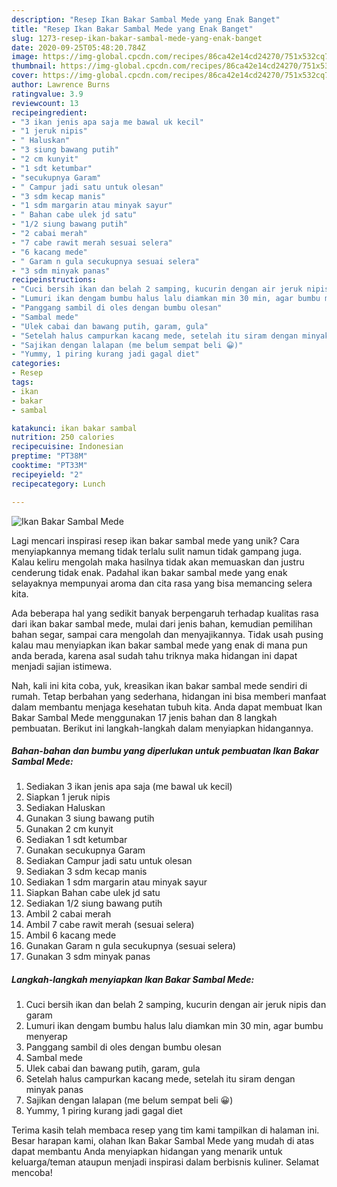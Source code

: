 ```yaml
---
description: "Resep Ikan Bakar Sambal Mede yang Enak Banget"
title: "Resep Ikan Bakar Sambal Mede yang Enak Banget"
slug: 1273-resep-ikan-bakar-sambal-mede-yang-enak-banget
date: 2020-09-25T05:48:20.784Z
image: https://img-global.cpcdn.com/recipes/86ca42e14cd24270/751x532cq70/ikan-bakar-sambal-mede-foto-resep-utama.jpg
thumbnail: https://img-global.cpcdn.com/recipes/86ca42e14cd24270/751x532cq70/ikan-bakar-sambal-mede-foto-resep-utama.jpg
cover: https://img-global.cpcdn.com/recipes/86ca42e14cd24270/751x532cq70/ikan-bakar-sambal-mede-foto-resep-utama.jpg
author: Lawrence Burns
ratingvalue: 3.9
reviewcount: 13
recipeingredient:
- "3 ikan jenis apa saja me bawal uk kecil"
- "1 jeruk nipis"
- " Haluskan"
- "3 siung bawang putih"
- "2 cm kunyit"
- "1 sdt ketumbar"
- "secukupnya Garam"
- " Campur jadi satu untuk olesan"
- "3 sdm kecap manis"
- "1 sdm margarin atau minyak sayur"
- " Bahan cabe ulek jd satu"
- "1/2 siung bawang putih"
- "2 cabai merah"
- "7 cabe rawit merah sesuai selera"
- "6 kacang mede"
- " Garam n gula secukupnya sesuai selera"
- "3 sdm minyak panas"
recipeinstructions:
- "Cuci bersih ikan dan belah 2 samping, kucurin dengan air jeruk nipis dan garam"
- "Lumuri ikan dengam bumbu halus lalu diamkan min 30 min, agar bumbu menyerap"
- "Panggang sambil di oles dengan bumbu olesan"
- "Sambal mede"
- "Ulek cabai dan bawang putih, garam, gula"
- "Setelah halus campurkan kacang mede, setelah itu siram dengan minyak panas"
- "Sajikan dengan lalapan (me belum sempat beli 😀)"
- "Yummy, 1 piring kurang jadi gagal diet"
categories:
- Resep
tags:
- ikan
- bakar
- sambal

katakunci: ikan bakar sambal 
nutrition: 250 calories
recipecuisine: Indonesian
preptime: "PT38M"
cooktime: "PT33M"
recipeyield: "2"
recipecategory: Lunch

---
```



![Ikan Bakar Sambal Mede](https://img-global.cpcdn.com/recipes/86ca42e14cd24270/751x532cq70/ikan-bakar-sambal-mede-foto-resep-utama.jpg)

Lagi mencari inspirasi resep ikan bakar sambal mede yang unik? Cara menyiapkannya memang tidak terlalu sulit namun tidak gampang juga. Kalau keliru mengolah maka hasilnya tidak akan memuaskan dan justru cenderung tidak enak. Padahal ikan bakar sambal mede yang enak selayaknya mempunyai aroma dan cita rasa yang bisa memancing selera kita.

Ada beberapa hal yang sedikit banyak berpengaruh terhadap kualitas rasa dari ikan bakar sambal mede, mulai dari jenis bahan, kemudian pemilihan bahan segar, sampai cara mengolah dan menyajikannya. Tidak usah pusing kalau mau menyiapkan ikan bakar sambal mede yang enak di mana pun anda berada, karena asal sudah tahu triknya maka hidangan ini dapat menjadi sajian istimewa.




Nah, kali ini kita coba, yuk, kreasikan ikan bakar sambal mede sendiri di rumah. Tetap berbahan yang sederhana, hidangan ini bisa memberi manfaat dalam membantu menjaga kesehatan tubuh kita. Anda dapat membuat Ikan Bakar Sambal Mede menggunakan 17 jenis bahan dan 8 langkah pembuatan. Berikut ini langkah-langkah dalam menyiapkan hidangannya.

<!--inarticleads1-->

##### Bahan-bahan dan bumbu yang diperlukan untuk pembuatan Ikan Bakar Sambal Mede:

1. Sediakan 3 ikan jenis apa saja (me bawal uk kecil)
1. Siapkan 1 jeruk nipis
1. Sediakan  Haluskan
1. Gunakan 3 siung bawang putih
1. Gunakan 2 cm kunyit
1. Sediakan 1 sdt ketumbar
1. Gunakan secukupnya Garam
1. Sediakan  Campur jadi satu untuk olesan
1. Sediakan 3 sdm kecap manis
1. Sediakan 1 sdm margarin atau minyak sayur
1. Siapkan  Bahan cabe ulek jd satu
1. Sediakan 1/2 siung bawang putih
1. Ambil 2 cabai merah
1. Ambil 7 cabe rawit merah (sesuai selera)
1. Ambil 6 kacang mede
1. Gunakan  Garam n gula secukupnya (sesuai selera)
1. Gunakan 3 sdm minyak panas




<!--inarticleads2-->

##### Langkah-langkah menyiapkan Ikan Bakar Sambal Mede:

1. Cuci bersih ikan dan belah 2 samping, kucurin dengan air jeruk nipis dan garam
1. Lumuri ikan dengam bumbu halus lalu diamkan min 30 min, agar bumbu menyerap
1. Panggang sambil di oles dengan bumbu olesan
1. Sambal mede
1. Ulek cabai dan bawang putih, garam, gula
1. Setelah halus campurkan kacang mede, setelah itu siram dengan minyak panas
1. Sajikan dengan lalapan (me belum sempat beli 😀)
1. Yummy, 1 piring kurang jadi gagal diet




Terima kasih telah membaca resep yang tim kami tampilkan di halaman ini. Besar harapan kami, olahan Ikan Bakar Sambal Mede yang mudah di atas dapat membantu Anda menyiapkan hidangan yang menarik untuk keluarga/teman ataupun menjadi inspirasi dalam berbisnis kuliner. Selamat mencoba!
